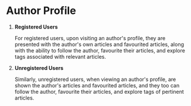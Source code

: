 # Author Profile

   1. **Registered Users**

      For registered users, upon visiting an author's profile, they are presented with the author's own articles and favourited articles, along with the ability to follow the author, favourite their articles, and explore tags associated with relevant articles.

   1. **Unregistered Users**

      Similarly, unregistered users, when viewing an author's profile, are shown the author's articles and favourited articles, and they too can follow the author, favourite their articles, and explore tags of pertinent articles.
